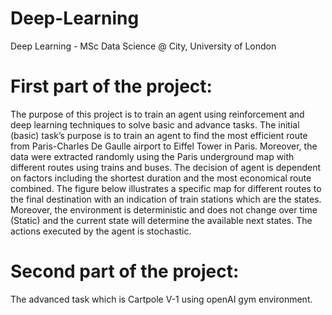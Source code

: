 # Deep-Learning
Deep Learning - MSc Data Science  @ City, University of London

# First part of the project: 
The purpose of this project is to train an agent using reinforcement and deep learning
techniques to solve basic and advance tasks. The initial (basic) task’s purpose is to train an
agent to find the most efficient route from Paris-Charles De Gaulle airport to Eiffel Tower in
Paris. Moreover, the data were extracted randomly using the Paris underground map with
different routes using trains and buses. The decision of agent is dependent on factors including
the shortest duration and the most economical route combined. The figure below illustrates a
specific map for different routes to the final destination with an indication of train stations
which are the states. Moreover, the environment is deterministic and does not change over time
(Static) and the current state will determine the available next states. The actions executed by
the agent is stochastic.

# Second part of the project: 
The advanced task which is Cartpole V-1 using openAI gym environment.
